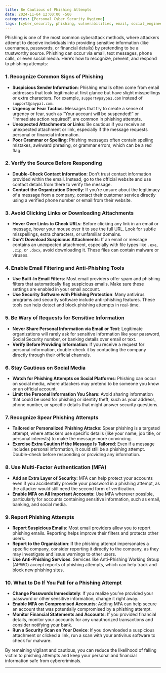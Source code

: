```yaml
---
title: Be Cautious of Phishing Attempts
date: 2024-11-04 12:00:00 -500
categories: [Personal Cyber Security Hygiene]
tags: [cyber_security, phishing, vulnerabilities, email, social_engineering]
---
```


Phishing is one of the most common cyberattack methods, where attackers attempt to deceive individuals into providing sensitive information (like usernames, passwords, or financial details) by pretending to be a trustworthy source. Phishing can occur via email, text messages, phone calls, or even social media. Here’s how to recognize, prevent, and respond to phishing attempts:

### 1. Recognize Common Signs of Phishing
   - **Suspicious Sender Information**: Phishing emails often come from email addresses that look legitimate at first glance but have slight misspellings or extra characters. For example, `support@paypa1.com` instead of `support@paypal.com`.
   - **Urgency or Fear Tactics**: Messages that try to create a sense of urgency or fear, such as “Your account will be suspended!” or “Immediate action required!”, are common in phishing attempts.
   - **Unexpected Attachments or Links**: Be cautious if you receive an unexpected attachment or link, especially if the message requests personal or financial information.
   - **Poor Grammar or Spelling**: Phishing messages often contain spelling mistakes, awkward phrasing, or grammar errors, which can be a red flag.

### 2. Verify the Source Before Responding
   - **Double-Check Contact Information**: Don’t trust contact information provided within the email. Instead, go to the official website and use contact details from there to verify the message.
   - **Contact the Organization Directly**: If you’re unsure about the legitimacy of a message from a company, contact their customer service directly using a verified phone number or email from their website.

### 3. Avoid Clicking Links or Downloading Attachments
   - **Hover Over Links to Check URLs**: Before clicking any link in an email or message, hover your mouse over it to see the full URL. Look for subtle misspellings, extra characters, or unfamiliar domains.
   - **Don’t Download Suspicious Attachments**: If an email or message contains an unexpected attachment, especially with file types like `.exe`, `.zip`, or `.docx`, avoid downloading it. These files can contain malware or viruses.

### 4. Enable Email Filtering and Anti-Phishing Tools
   - **Use Built-In Email Filters**: Most email providers offer spam and phishing filters that automatically flag suspicious emails. Make sure these settings are enabled in your email account.
   - **Use Security Software with Phishing Protection**: Many antivirus programs and security software include anti-phishing features. These tools can help detect and block phishing attempts in real-time.

### 5. Be Wary of Requests for Sensitive Information
   - **Never Share Personal Information via Email or Text**: Legitimate organizations will rarely ask for sensitive information like your password, Social Security number, or banking details over email or text.
   - **Verify Before Providing Information**: If you receive a request for personal information, double-check it by contacting the company directly through their official channels.

### 6. Stay Cautious on Social Media
   - **Watch for Phishing Attempts on Social Platforms**: Phishing can occur on social media, where attackers may pretend to be someone you know or an official account.
   - **Limit the Personal Information You Share**: Avoid sharing information that could be used for phishing or identity theft, such as your address, phone number, or specific details that might answer security questions.

### 7. Recognize Spear Phishing Attempts
   - **Tailored or Personalized Phishing Attacks**: Spear phishing is a targeted attempt, where attackers use specific details (like your name, job title, or personal interests) to make the message more convincing.
   - **Exercise Extra Caution if the Message Is Tailored**: Even if a message includes personal information, it could still be a phishing attempt. Double-check before responding or providing any information.

### 8. Use Multi-Factor Authentication (MFA)
   - **Add an Extra Layer of Security**: MFA can help protect your accounts even if you accidentally provide your password in a phishing attempt, as the attacker would still need the second form of verification.
   - **Enable MFA on All Important Accounts**: Use MFA wherever possible, particularly for accounts containing sensitive information, such as email, banking, and social media.

### 9. Report Phishing Attempts
   - **Report Suspicious Emails**: Most email providers allow you to report phishing emails. Reporting helps improve their filters and protects other users.
   - **Report to the Organization**: If the phishing attempt impersonates a specific company, consider reporting it directly to the company, as they may investigate and issue warnings to other users.
   - **Use Anti-Phishing Services**: Services like Anti-Phishing Working Group (APWG) accept reports of phishing attempts, which can help track and block new phishing sites.

### 10. What to Do If You Fall for a Phishing Attempt
   - **Change Passwords Immediately**: If you realize you’ve provided your password or other sensitive information, change it right away.
   - **Enable MFA on Compromised Accounts**: Adding MFA can help secure an account that was potentially compromised by a phishing attempt.
   - **Monitor Financial Statements and Accounts**: If you provided financial details, monitor your accounts for any unauthorized transactions and consider notifying your bank.
   - **Run a Security Scan on Your Device**: If you downloaded a suspicious attachment or clicked a link, run a scan with your antivirus software to check for malware.

By remaining vigilant and cautious, you can reduce the likelihood of falling victim to phishing attempts and keep your personal and financial information safe from cybercriminals.

---